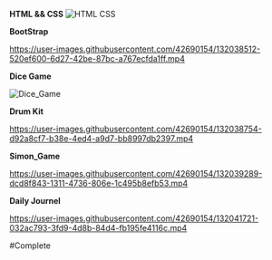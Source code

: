  **HTML && CSS**
![HTML  CSS](https://user-images.githubusercontent.com/42690154/132035860-a8068496-287d-44a4-8e0c-a73e82ab252d.gif)

 **BootStrap**

https://user-images.githubusercontent.com/42690154/132038512-520ef600-6d27-42be-87bc-a767ecfda1ff.mp4


**Dice Game**
 
 ![Dice_Game](https://user-images.githubusercontent.com/42690154/132036444-7e26c8c0-7f87-42ed-b5a1-4895c381c066.gif)

**Drum Kit**
 
 https://user-images.githubusercontent.com/42690154/132038754-d92a8cf7-b38e-4ed4-a9d7-bb8997db2397.mp4

 **Simon_Game**

https://user-images.githubusercontent.com/42690154/132039289-dcd8f843-1311-4736-806e-1c495b8efb53.mp4

 **Daily Journel**
 
 

https://user-images.githubusercontent.com/42690154/132041721-032ac793-3fd9-4d8b-84d4-fb195fe4116c.mp4


#Complete
